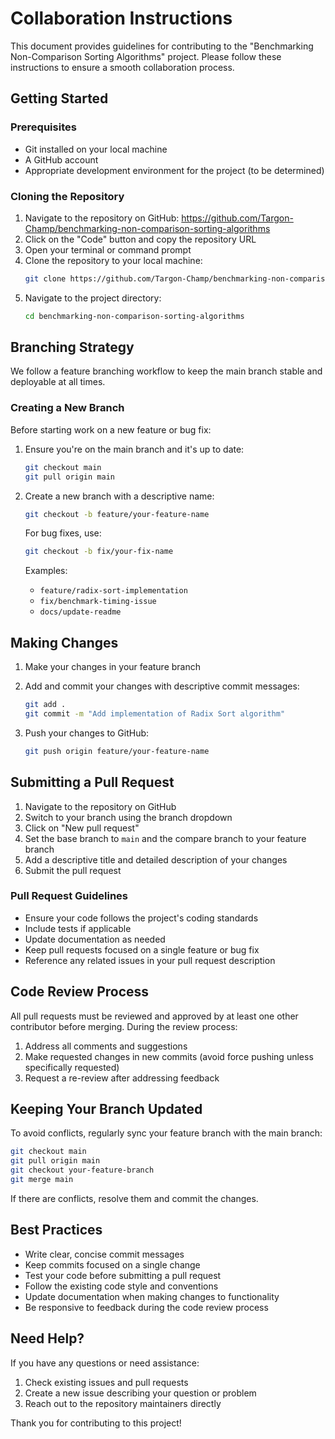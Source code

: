 # Collaboration Instructions

This document provides guidelines for contributing to the "Benchmarking Non-Comparison Sorting Algorithms" project. Please follow these instructions to ensure a smooth collaboration process.

## Getting Started

### Prerequisites

- Git installed on your local machine
- A GitHub account
- Appropriate development environment for the project (to be determined)

### Cloning the Repository

1. Navigate to the repository on GitHub: https://github.com/Targon-Champ/benchmarking-non-comparison-sorting-algorithms
2. Click on the "Code" button and copy the repository URL
3. Open your terminal or command prompt
4. Clone the repository to your local machine:
   ```bash
   git clone https://github.com/Targon-Champ/benchmarking-non-comparison-sorting-algorithms.git
   ```
5. Navigate to the project directory:
   ```bash
   cd benchmarking-non-comparison-sorting-algorithms
   ```

## Branching Strategy

We follow a feature branching workflow to keep the main branch stable and deployable at all times.

### Creating a New Branch

Before starting work on a new feature or bug fix:

1. Ensure you're on the main branch and it's up to date:
   ```bash
   git checkout main
   git pull origin main
   ```

2. Create a new branch with a descriptive name:
   ```bash
   git checkout -b feature/your-feature-name
   ```
   
   For bug fixes, use:
   ```bash
   git checkout -b fix/your-fix-name
   ```

   Examples:
   - `feature/radix-sort-implementation`
   - `fix/benchmark-timing-issue`
   - `docs/update-readme`

## Making Changes

1. Make your changes in your feature branch
2. Add and commit your changes with descriptive commit messages:
   ```bash
   git add .
   git commit -m "Add implementation of Radix Sort algorithm"
   ```

3. Push your changes to GitHub:
   ```bash
   git push origin feature/your-feature-name
   ```

## Submitting a Pull Request

1. Navigate to the repository on GitHub
2. Switch to your branch using the branch dropdown
3. Click on "New pull request"
4. Set the base branch to `main` and the compare branch to your feature branch
5. Add a descriptive title and detailed description of your changes
6. Submit the pull request

### Pull Request Guidelines

- Ensure your code follows the project's coding standards
- Include tests if applicable
- Update documentation as needed
- Keep pull requests focused on a single feature or bug fix
- Reference any related issues in your pull request description

## Code Review Process

All pull requests must be reviewed and approved by at least one other contributor before merging. During the review process:

1. Address all comments and suggestions
2. Make requested changes in new commits (avoid force pushing unless specifically requested)
3. Request a re-review after addressing feedback

## Keeping Your Branch Updated

To avoid conflicts, regularly sync your feature branch with the main branch:

```bash
git checkout main
git pull origin main
git checkout your-feature-branch
git merge main
```

If there are conflicts, resolve them and commit the changes.

## Best Practices

- Write clear, concise commit messages
- Keep commits focused on a single change
- Test your code before submitting a pull request
- Follow the existing code style and conventions
- Update documentation when making changes to functionality
- Be responsive to feedback during the code review process

## Need Help?

If you have any questions or need assistance:

1. Check existing issues and pull requests
2. Create a new issue describing your question or problem
3. Reach out to the repository maintainers directly

Thank you for contributing to this project!
